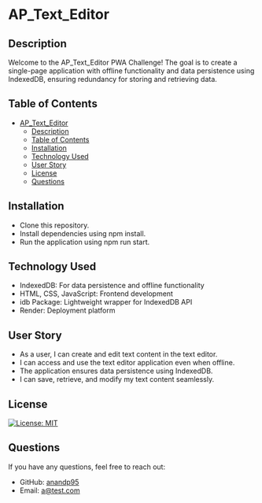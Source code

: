 # AP_Text_Editor

## Description 

Welcome to the  AP_Text_Editor  PWA Challenge!  The goal is to create a single-page application with offline functionality and data persistence using IndexedDB, ensuring redundancy for storing and retrieving data. 

## Table of Contents


- [AP\_Text\_Editor](#ap_text_editor)
  - [Description](#description)
  - [Table of Contents](#table-of-contents)
  - [Installation](#installation)
  - [Technology Used](#technology-used)
  - [User Story](#user-story)
  - [License](#license)
  - [Questions](#questions)


## Installation
* Clone this repository.
* Install dependencies using npm install.
* Run the application using  npm run start.
  

## Technology Used

* IndexedDB: For data persistence and offline functionality
* HTML, CSS, JavaScript: Frontend development
* idb Package: Lightweight wrapper for IndexedDB API
* Render: Deployment platform

 
 ## User Story
  
* As a user, I can create and edit text content in the text editor.
* I can access and use the text editor application even when offline.
* The application ensures data persistence using IndexedDB.
* I can save, retrieve, and modify my text content seamlessly.


## License
  
 [![License: MIT](https://img.shields.io/badge/License-MIT-yellow.svg)](https://opensource.org/licenses/MIT)

 
 ## Questions
  
  If you have any questions, feel free to reach out:
  
  - GitHub: [anandp95](https://github.com/anandp95)
  - Email: [a@test.com](mailto:a@test.com)
